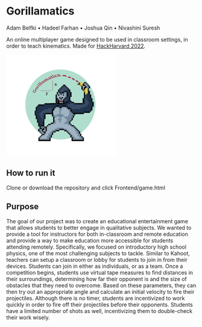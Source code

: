 # Gorillamatics
Adam Belfki • Hadeel Farhan • Joshua Qin • Nivashini Suresh

An online multiplayer game designed to be used in classroom settings, in order to teach kinematics. Made for [HackHarvard 2022](https://devpost.com/software/gorilla-kinematics).

![Gorillamatics Logo](./Frontend/images/gorillamatics-logo-02.png)

## How to run it

Clone or download the repository and click Frontend/game.html

## Purpose

The goal of our project was to create an educational entertainment game that allows students to better engage in qualitative subjects. We wanted to provide a tool for instructors for both in-classroom and remote education and provide a way to make education more accessible for students attending remotely. Specifically, we focused on introductory high school physics, one of the most challenging subjects to tackle. Similar to Kahoot, teachers can setup a classroom or lobby for students to join in from their devices. Students can join in either as individuals, or as a team. Once a competition begins, students use virtual tape measures to find distances in their surroundings, determining how far their opponent is and the size of obstacles that they need to overcome. Based on these parameters, they can then try out an appropriate angle and calculate an initial velocity to fire their projectiles. Although there is no timer, students are incentivized to work quickly in order to fire off their projectiles before their opponents. Students have a limited number of shots as well, incentivizing them to double-check their work wisely.

